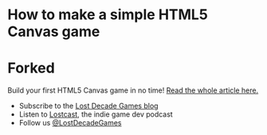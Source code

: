 # How to make a simple HTML5 Canvas game
# Forked
Build your first HTML5 Canvas game in no time! [Read the whole article here.](http://www.lostdecadegames.com/how-to-make-a-simple-html5-canvas-game/)

* Subscribe to the [Lost Decade Games blog](http://www.lostdecadegames.com/rss.xml)
* Listen to [Lostcast](http://www.lostdecadegames.com/lostcast/), the indie game dev podcast
* Follow us [@LostDecadeGames](https://twitter.com/LostDecadeGames)
